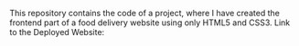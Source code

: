 This repository contains the code of a project, where I have created the frontend part of a food delivery website using only HTML5 and CSS3. Link to the Deployed Website: 
